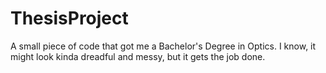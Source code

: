 # ThesisProject
A small piece of code that got me a Bachelor's Degree in Optics.
I know, it might look kinda dreadful and messy, but it gets the job done. 
